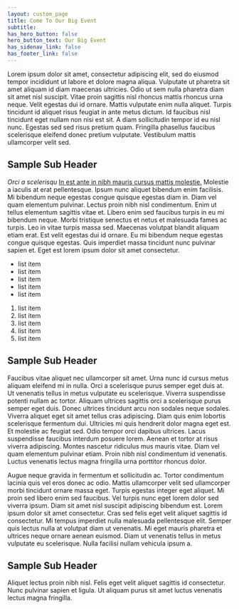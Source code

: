 ```yaml
---
layout: custom_page
title: Come To Our Big Event
subtitle:
has_hero_button: false
hero_button_text: Our Big Event
has_sidenav_link: false
has_footer_link: false
---
```

Lorem ipsum dolor sit amet, consectetur adipiscing elit, sed do eiusmod tempor incididunt ut labore et dolore magna aliqua. Vulputate ut pharetra sit amet aliquam id diam maecenas ultricies. Odio ut sem nulla pharetra diam sit amet nisl suscipit. Vitae proin sagittis nisl rhoncus mattis rhoncus urna neque. Velit egestas dui id ornare. Mattis vulputate enim nulla aliquet. Turpis tincidunt id aliquet risus feugiat in ante metus dictum. Id faucibus nisl tincidunt eget nullam non nisi est sit. A diam sollicitudin tempor id eu nisl nunc. Egestas sed sed risus pretium quam. Fringilla phasellus faucibus scelerisque eleifend donec pretium vulputate. Vestibulum mattis ullamcorper velit sed.

## Sample Sub Header

*Orci a scelerisqu* [In est ante in nibh mauris cursus mattis molestie.]('#') Molestie a iaculis at erat pellentesque. Ipsum nunc aliquet bibendum enim facilisis. Mi bibendum neque egestas congue quisque egestas diam in. Diam vel quam elementum pulvinar. Lectus proin nibh nisl condimentum. Enim ut tellus elementum sagittis vitae et. Libero enim sed faucibus turpis in eu mi bibendum neque. Morbi tristique senectus et netus et malesuada fames ac turpis. Leo in vitae turpis massa sed. Maecenas volutpat blandit aliquam etiam erat. Est velit egestas dui id ornare. Eu mi bibendum neque egestas congue quisque egestas. Quis imperdiet massa tincidunt nunc pulvinar sapien et. Eget est lorem ipsum dolor sit amet consectetur.

* list item
* list item
* list item
* list item
* list item

1. list item
2. list item
3. list item
4. list item
5. list item

## Sample Sub Header

Faucibus vitae aliquet nec ullamcorper sit amet. Urna nunc id cursus metus aliquam eleifend mi in nulla. Orci a scelerisque purus semper eget duis at. Ut venenatis tellus in metus vulputate eu scelerisque. Viverra suspendisse potenti nullam ac tortor. Aliquam ultrices sagittis orci a scelerisque purus semper eget duis. Donec ultrices tincidunt arcu non sodales neque sodales. Viverra aliquet eget sit amet tellus cras adipiscing. Diam quis enim lobortis scelerisque fermentum dui. Ultricies mi quis hendrerit dolor magna eget est. Et molestie ac feugiat sed. Odio tempor orci dapibus ultrices. Lacus suspendisse faucibus interdum posuere lorem. Aenean et tortor at risus viverra adipiscing. Montes nascetur ridiculus mus mauris vitae. Diam vel quam elementum pulvinar etiam. Proin nibh nisl condimentum id venenatis. Luctus venenatis lectus magna fringilla urna porttitor rhoncus dolor.

Augue neque gravida in fermentum et sollicitudin ac. Tortor condimentum lacinia quis vel eros donec ac odio. Mattis ullamcorper velit sed ullamcorper morbi tincidunt ornare massa eget. Turpis egestas integer eget aliquet. Mi proin sed libero enim sed faucibus. Vel turpis nunc eget lorem dolor sed viverra ipsum. Diam sit amet nisl suscipit adipiscing bibendum est. Lorem ipsum dolor sit amet consectetur. Cras sed felis eget velit aliquet sagittis id consectetur. Mi tempus imperdiet nulla malesuada pellentesque elit. Semper quis lectus nulla at volutpat diam ut venenatis. Mi eget mauris pharetra et ultrices neque ornare aenean euismod. Diam ut venenatis tellus in metus vulputate eu scelerisque. Nulla facilisi nullam vehicula ipsum a.

## Sample Sub Header

Aliquet lectus proin nibh nisl. Felis eget velit aliquet sagittis id consectetur. Nunc pulvinar sapien et ligula. Ut aliquam purus sit amet luctus venenatis lectus magna fringilla.